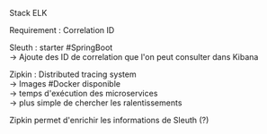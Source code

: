 Stack ELK  
  
Requirement : Correlation ID  
  
Sleuth : starter #SpringBoot  
→ Ajoute des ID de correlation que l'on peut consulter dans Kibana  
  
Zipkin : Distributed tracing system  
→ Images #Docker disponible  
→ temps d'exécution des microservices  
→ plus simple de chercher les ralentissements  
  
Zipkin permet d'enrichir les informations de Sleuth (?)
